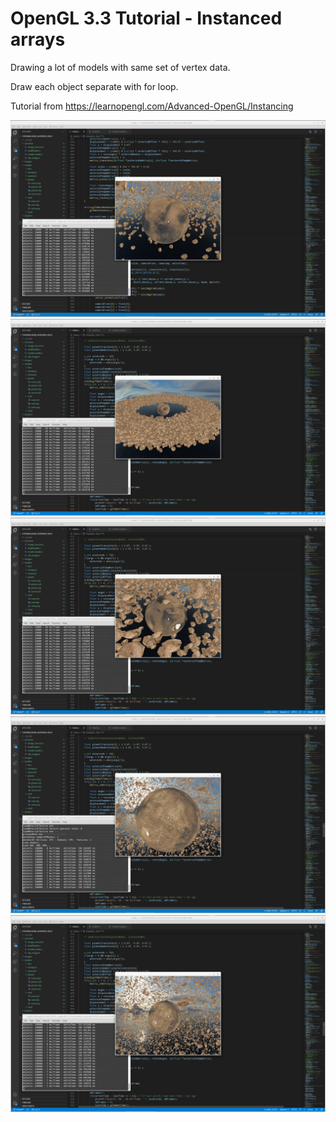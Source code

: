 # OpenGL 3.3 Tutorial - Instanced arrays

Drawing a lot of models with same set of vertex data.

Draw each object separate with for loop.

Tutorial from https://learnopengl.com/Advanced-OpenGL/Instancing

![alt text](https://github.com/tapin13/openGL-3-3-examples/blob/master/tutorialXXIII2_asteroid_field/Screenshot_1.png)
![alt text](https://github.com/tapin13/openGL-3-3-examples/blob/master/tutorialXXIII2_asteroid_field/Screenshot_2.png)
![alt text](https://github.com/tapin13/openGL-3-3-examples/blob/master/tutorialXXIII2_asteroid_field/Screenshot_3.png)
![alt text](https://github.com/tapin13/openGL-3-3-examples/blob/master/tutorialXXIII2_asteroid_field/Screenshot_4.png)
![alt text](https://github.com/tapin13/openGL-3-3-examples/blob/master/tutorialXXIII2_asteroid_field/Screenshot_5.png)
